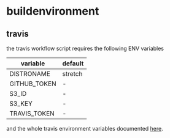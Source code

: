 # buildenvironment

## travis

the travis workflow script requires the following ENV variables

| variable     | default    |
| ------------ | ---------- |
| DISTRONAME   | stretch    |
| GITHUB_TOKEN | -          |
| S3_ID        | -          |
| S3_KEY       | -          |
| TRAVIS_TOKEN | -          |

and the whole travis environment variables documented [here](https://docs.travis-ci.com/user/environment-variables/).
